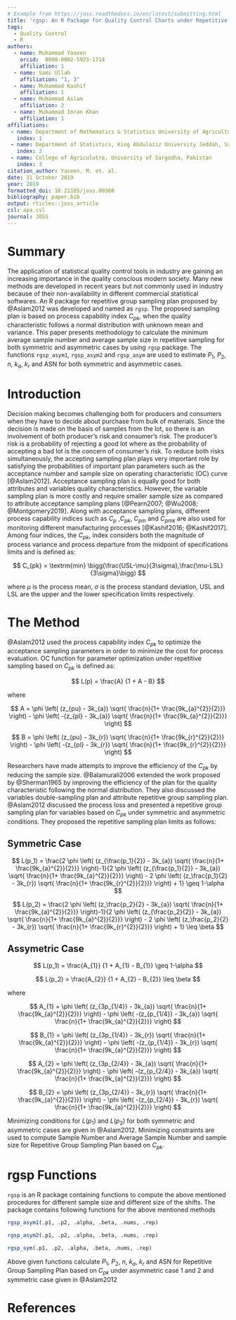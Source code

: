 ```yaml
---
# Example from https://joss.readthedocs.io/en/latest/submitting.html
title: 'rgsp: An R Package for Quality Control Charts under Repetitive Group Sampling Plan based on $C_{pk}$'
tags:
  - Quality Control
  - R
authors:
  - name: Muhammad Yaseen
    orcid:  0000-0002-5923-1714
    affiliation: 1
  - name: Sami Ullah
    affiliation: "1, 3" 
  - name: Muhammad Kashif
    affiliation: 1
  - name: Muhammad Aslam
    affiliation: 2 
  - name: Muhammad Imran Khan
    affiliation: 1 
affiliations:
 - name: Department of Mathematics & Statistics University of Agriculture Faisalabad, Pakistan
   index: 1
 - name: Department of Statistics, King Abdulaziz University Jeddah, Saudi Arabia
   index: 2
 - name: College of Agriculutre, University of Sargodha, Pakistan
   index: 3
citation_author: Yaseen, M. et. al.
date: 31 October 2019
year: 2019
formatted_doi: 10.21105/joss.00388
bibliography: paper.bib
output: rticles::joss_article
csl: apa.csl
journal: JOSS
---
```


# Summary

The application of statistical quality control tools in industry are gaining an increasing importance in the quality conscious modern society. Many new methods are developed in recent years but not commonly used in industry because of their non-availability in different commercial statistical softwares. An R package for repetitive group sampling plan proposed by @Aslam2012 was developed and named as  ``rgsp``. The proposed sampling plan is based on process capability index $C_{pk}$, when the quality characteristic follows a normal distribution with unknown mean and variance. This paper presents methodology to calculate the minimum average sample number and average sample size in repetitive sampling for both symmetric and asymmetric cases by using ``rgsp`` package. The functions ``rgsp_asym1``, ``rgsp_asym2`` and ``rgsp_asym`` are used to estimate $P_1$, $P_2$, $n$, $k_a$, $k_r$  and ASN for both symmetric and asymmetric cases. 

# Introduction

Decision making becomes challenging both for producers and consumers when they have to decide about purchase from bulk of materials. Since the decision is made on the basis of samples from the lot, so there is an involvement of both producer’s risk and consumer’s risk. The producer’s risk is a probability of rejecting a good lot where as the probability of accepting a bad lot is the concern of consumer’s risk. To reduce both risks simultaneously, the accepting sampling plan plays very important role by satisfying the probabilities of important plan parameters such as the acceptance number and sample size on operating characteristic (OC) curve [@Aslam2012].  Acceptance sampling plan is equally good for both attributes and variables quality characteristics. However, the variable sampling plan is more costly and require smaller sample size as compared to attribute acceptance sampling plans [@Pearn2007; @Wu2008; @Montgomery2019]. Along with acceptance sampling plans, different process capability indices such as $C_{p}$ ,$C_{pk}$, $C_{pm}$ and $C_{pmk}$ are also used for monitoring different manufacturing processes [@Kashif2016; @Kashif2017]. Among four indices, the $C_{pk}$, index considers both the magnitude of process variance and process departure from the midpoint of specifications limits and is defined as:  

$$
C_{pk} = \textrm{min} \bigg(\frac{USL-\mu}{3\sigma},\frac{\mu-LSL}{3\sigma}\bigg)
$$

where $\mu$ is the process mean, $\sigma$ is the process standard deviation, USL and LSL are the upper and the lower specification limits respectively.

# The Method

@Aslam2012 used the process capability index $C_{pk}$  to optimize the acceptance sampling parameters in order to minimize the cost for process evaluation. OC function for parameter optimization under repetitive sampling based on $C_{pk}$  is defined as:

$$
L(p) = \frac{A} 
	{1 + A - B}
$$	

where 

$$
A = \phi \left( (z_{pu} - 3k_{a}) \sqrt{ \frac{n}{1+ \frac{9k_{a}^{2}}{2}}} \right) - \phi \left( -(z_{pl} - 3k_{a}) \sqrt{ \frac{n}{1+ \frac{9k_{a}^{2}}{2}}} \right)
$$

$$
B = \phi \left( (z_{pu} - 3k_{r}) \sqrt{ \frac{n}{1+ \frac{9k_{r}^{2}}{2}}} \right) - \phi \left( -(z_{pl} - 3k_{r}) \sqrt{ \frac{n}{1+ \frac{9k_{r}^{2}}{2}}} \right)
$$


Researchers have made attempts to improve the efficiency of the  $C_{pk}$  by reducing the sample size. @Balamurali2006 extended the work proposed by @Sherman1965 by improving the efficiency of the plan for the quality characteristic following the normal distribution. They also discussed the variables double-sampling plan and attribute repetitive group sampling plan.  @Aslam2012 discussed the process loss and presented a repetitive group sampling plan for variables based on $C_{pk}$  under symmetric and asymmetric conditions. They proposed the repetitive sampling plan limits as follows:

## Symmetric Case

$$
L(p_1) = \frac{2 \phi \left( (z_{\frac{p_1}{2}} - 3k_{a}) \sqrt{ \frac{n}{1+ \frac{9k_{a}^{2}}{2}}} \right)-1}{2 \phi \left( (z_{\frac{p_1}{2}} - 3k_{a}) \sqrt{ \frac{n}{1+ \frac{9k_{a}^{2}}{2}}} \right) - 2 \phi \left( (z_\frac{p_1}{2} - 3k_{r}) \sqrt{ \frac{n}{1+ \frac{9k_{r}^{2}}{2}}} \right) + 1} \geq 1-\alpha
$$

$$
L(p_2) = \frac{2 \phi \left( (z_\frac{p_2}{2} - 3k_{a}) \sqrt{ \frac{n}{1+ \frac{9k_{a}^{2}}{2}}} \right)-1}{2 \phi \left( (z_{\frac{p_2}{2}} - 3k_{a}) \sqrt{ \frac{n}{1+ \frac{9k_{a}^{2}}{2}}} \right) - 2 \phi \left( (z_\frac{p_2}{2} - 3k_{r}) \sqrt{ \frac{n}{1+ \frac{9k_{r}^{2}}{2}}} \right) + 1} \leq \beta
$$


## Assymetric Case

$$
L(p_1) = \frac{A_{1}} {1 +  A_{1} - B_{1}} \geq 1-\alpha
$$

$$
L(p_2) = \frac{A_{2}} {1 +  A_{2} - B_{2}} \leq \beta
$$

where

$$
A_{1} = \phi \left( (z_{3p_{1/4}} - 3k_{a}) \sqrt{ \frac{n}{1+ \frac{9k_{a}^{2}}{2}}} \right) - \phi \left( -(z_{p_{1/4}} - 3k_{a}) \sqrt{ \frac{n}{1+ \frac{9k_{a}^{2}}{2}}} \right)
$$


$$
B_{1} = \phi \left( (z_{3p_{1/4}} - 3k_{r}) \sqrt{ \frac{n}{1+ \frac{9k_{a}^{2}}{2}}} \right) - \phi \left( -(z_{p_{1/4}} - 3k_{r}) \sqrt{ \frac{n}{1+ \frac{9k_{a}^{2}}{2}}} \right)
$$



$$
A_{2} = \phi \left( (z_{3p_{2/4}} - 3k_{a}) \sqrt{ \frac{n}{1+ \frac{9k_{a}^{2}}{2}}} \right) - \phi \left( -(z_{p_{2/4}} - 3k_{a}) \sqrt{ \frac{n}{1+ \frac{9k_{a}^{2}}{2}}} \right)
$$


$$
B_{2} = \phi \left( (z_{3p_{2/4}} - 3k_{r}) \sqrt{ \frac{n}{1+ \frac{9k_{a}^{2}}{2}}} \right) - \phi \left( -(z_{p_{2/4}} - 3k_{r}) \sqrt{ \frac{n}{1+ \frac{9k_{a}^{2}}{2}}} \right)
$$


Minimizing conditions for $L(p_1)$ and $L(p_2)$ for both symmetric and asymmetric cases are given in @Aslam2012. Minimizing constraints  are used to compute Sample Number and Average Sample Number and sample size for Repetitive Group Sampling Plan based on $C_{pk}$.

# rgsp Functions

``rgsp`` is an R package containing functions to compute the above mentioned procedures for different sample size and different size of the shifts. The package contains following functions for the above mentioned methods



```r
rgsp_asym1(.p1, .p2, .alpha, .beta, .nums, .rep)
```


```r
rgsp_asym2(.p1, .p2, .alpha, .beta, .nums, .rep)
```


```r
rgsp_sym(.p1, .p2, .alpha, .beta, .nums, .rep)
```

Above given functions calculate $P_1$, $P_2$, $n$, $k_a$, $k_r$ and ASN for Repetitive Group Sampling Plan based on $C_{pk}$ under asymmetric case 1 and 2 and symmetric case given in @Aslam2012


# References
